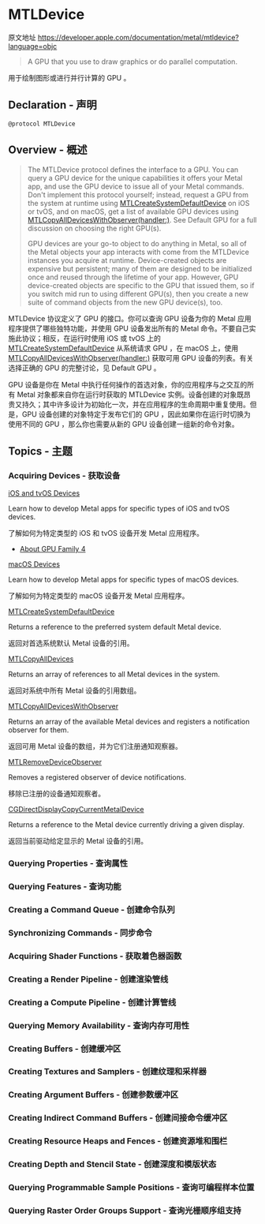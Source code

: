 #  MTLDevice

原文地址 https://developer.apple.com/documentation/metal/mtldevice?language=objc

> A GPU that you use to draw graphics or do parallel computation.

用于绘制图形或进行并行计算的 GPU 。

## Declaration - 声明

```objc
@protocol MTLDevice
```

## Overview - 概述

> The MTLDevice protocol defines the interface to a GPU. You can query a GPU device for the unique capabilities it offers your Metal app, and use the GPU device to issue all of your Metal commands. Don't implement this protocol yourself; instead, request a GPU from the system at runtime using [MTLCreateSystemDefaultDevice](https://developer.apple.com/documentation/metal/1433401-mtlcreatesystemdefaultdevice?language=objc) on iOS or tvOS, and on macOS, get a list of available GPU devices using [MTLCopyAllDevicesWithObserver(handler:)](https://developer.apple.com/documentation/metal/2928189-mtlcopyalldeviceswithobserver?language=objc). See Default GPU for a full discussion on choosing the right GPU(s).
>
> GPU devices are your go-to object to do anything in Metal, so all of the Metal objects your app interacts with come from the MTLDevice instances you acquire at runtime. Device-created objects are expensive but persistent; many of them are designed to be initialized once and reused through the lifetime of your app. However, GPU device-created objects are specific to the GPU that issued them, so if you switch mid run to using different GPU(s), then you create a new suite of command objects from the new GPU device(s), too.

MTLDevice 协议定义了 GPU 的接口。你可以查询 GPU 设备为你的 Metal 应用程序提供了哪些独特功能，并使用 GPU 设备发出所有的 Metal 命令。不要自己实施此协议；相反，在运行时使用 iOS 或 tvOS 上的  [MTLCreateSystemDefaultDevice](https://developer.apple.com/documentation/metal/1433401-mtlcreatesystemdefaultdevice?language=objc) 从系统请求 GPU ，在 macOS  上，使用 [MTLCopyAllDevicesWithObserver(handler:)](https://developer.apple.com/documentation/metal/2928189-mtlcopyalldeviceswithobserver?language=objc) 获取可用 GPU 设备的列表。有关选择正确的 GPU 的完整讨论，见 Default GPU 。

GPU 设备是你在 Metal 中执行任何操作的首选对象，你的应用程序与之交互的所有 Metal 对象都来自你在运行时获取的 MTLDevice 实例。设备创建的对象既昂贵又持久；其中许多设计为初始化一次，并在应用程序的生命周期中重复使用。但是，GPU 设备创建的对象特定于发布它们的 GPU ，因此如果你在运行时切换为使用不同的 GPU ，那么你也需要从新的 GPU 设备创建一组新的命令对象。

## Topics - 主题

### Acquiring Devices - 获取设备

[iOS and tvOS Devices](https://developer.apple.com/documentation/metal/mtldevice/ios_and_tvos_devices?language=objc)

Learn how to develop Metal apps for specific types of iOS and tvOS devices.

了解如何为特定类型的 iOS 和 tvOS 设备开发 Metal 应用程序。

- [About GPU Family 4](https://github.com/looperrwang/iOSSystemLibStudy/blob/master/iOSSystemLibStudy/Metal/Documentation/About%20GPU%20Family%204.md)

[macOS Devices]()

Learn how to develop Metal apps for specific types of macOS devices.

了解如何为特定类型的 macOS 设备开发 Metal 应用程序。

[MTLCreateSystemDefaultDevice]()

Returns a reference to the preferred system default Metal device.

返回对首选系统默认 Metal 设备的引用。

[MTLCopyAllDevices]()

Returns an array of references to all Metal devices in the system.

返回对系统中所有 Metal 设备的引用数组。

[MTLCopyAllDevicesWithObserver]()

Returns an array of the available Metal devices and registers a notification observer for them.

返回可用 Metal 设备的数组，并为它们注册通知观察器。

[MTLRemoveDeviceObserver]()

Removes a registered observer of device notifications.

移除已注册的设备通知观察者。

[CGDirectDisplayCopyCurrentMetalDevice]()

Returns a reference to the Metal device currently driving a given display.

返回当前驱动给定显示的 Metal 设备的引用。

### Querying Properties - 查询属性

### Querying Features - 查询功能

### Creating a Command Queue - 创建命令队列

### Synchronizing Commands - 同步命令

### Acquiring Shader Functions - 获取着色器函数

### Creating a Render Pipeline - 创建渲染管线

### Creating a Compute Pipeline - 创建计算管线

### Querying Memory Availability - 查询内存可用性

### Creating Buffers - 创建缓冲区

### Creating Textures and Samplers - 创建纹理和采样器

### Creating Argument Buffers - 创建参数缓冲区

### Creating Indirect Command Buffers - 创建间接命令缓冲区

### Creating Resource Heaps and Fences - 创建资源堆和围栏

### Creating Depth and Stencil State - 创建深度和模版状态

### Querying Programmable Sample Positions - 查询可编程样本位置

### Querying Raster Order Groups Support - 查询光栅顺序组支持
